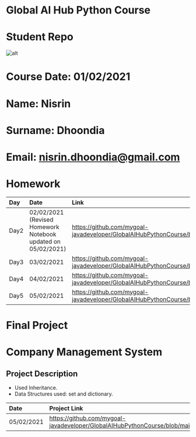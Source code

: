 # Global AI Hub Python Course  
# Student Repo  
![alt](<https://github.com/globalaihub/gaih-students-repo-example/blob/main/img/logo.png>)  
# Course Date: 01/02/2021  
# Name: Nisrin  
# Surname: Dhoondia  
# Email: nisrin.dhoondia@gmail.com  

# Homework  
|Day|Date|Link|
|:----|:----|:----|
|Day2|02/02/2021 (Revised Homework Notebook updated on 05/02/2021)|https://github.com/mygoal-javadeveloper/GlobalAIHubPythonCourse/blob/main/Homeworks/Day2/Day2.ipynb|  
|Day3|03/02/2021|https://github.com/mygoal-javadeveloper/GlobalAIHubPythonCourse/blob/main/Homeworks/Day3/Day3.ipynb|  
|Day4|04/02/2021|https://github.com/mygoal-javadeveloper/GlobalAIHubPythonCourse/blob/main/Homeworks/Day4/Day4.ipynb|  
|Day5|05/02/2021|https://github.com/mygoal-javadeveloper/GlobalAIHubPythonCourse/blob/main/Homeworks/Day5/Day5.ipynb|  

# Final Project  
# Company Management System

## Project Description  
  * Used Inheritance.  
  * Data Structures used: set and dictionary.  

|Date|Project Link|  
|:----|:----| 
|05/02/2021|https://github.com/mygoal-javadeveloper/GlobalAIHubPythonCourse/blob/main/Final%20Project/Final_Project.ipynb|  

